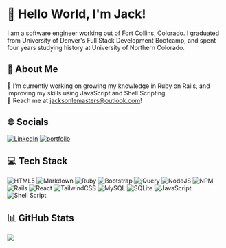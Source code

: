 # 👋 Hello World, I'm Jack!
I am a software engineer working out of Fort Collins, Colorado. I graduated from University of Denver's Full Stack Development Bootcamp, and spent four years studying history at University of Northern Colorado.

## 🚀 About Me
🔭 I’m currently working on growing my knowledge in Ruby on Rails, and improving my skills using JavaScript and Shell Scripting.<br>💬 Reach me at jacksonlemasters@outlook.com!<br>


## 🌐 Socials
[![LinkedIn](https://img.shields.io/badge/linkedin-0A66C2?style=for-the-badge&logo=linkedin&logoColor=white)](https://www.linkedin.com/in/jacksonlemasters) 
[![portfolio](https://img.shields.io/badge/my_portfolio-0A0A0A?style=for-the-badge&logo=dev.to&logoColor=white)](https://jacklemasters.com/)

## 💻 Tech Stack
![HTML5](https://img.shields.io/badge/html5-%23E34F26.svg?style=for-the-badge&logo=html5&logoColor=white) ![Markdown](https://img.shields.io/badge/markdown-%23000000.svg?style=for-the-badge&logo=markdown&logoColor=white) ![Ruby](https://img.shields.io/badge/ruby-%23CC342D.svg?style=for-the-badge&logo=ruby&logoColor=white)  ![Bootstrap](https://img.shields.io/badge/bootstrap-%23563D7C.svg?style=for-the-badge&logo=bootstrap&logoColor=white) ![jQuery](https://img.shields.io/badge/jquery-%230769AD.svg?style=for-the-badge&logo=jquery&logoColor=white) ![NodeJS](https://img.shields.io/badge/node.js-6DA55F?style=for-the-badge&logo=node.js&logoColor=white) ![NPM](https://img.shields.io/badge/NPM-%23000000.svg?style=for-the-badge&logo=npm&logoColor=white) ![Rails](https://img.shields.io/badge/rails-%23CC0000.svg?style=for-the-badge&logo=ruby-on-rails&logoColor=white) ![React](https://img.shields.io/badge/react-%2320232a.svg?style=for-the-badge&logo=react&logoColor=%2361DAFB) ![TailwindCSS](https://img.shields.io/badge/tailwindcss-%2338B2AC.svg?style=for-the-badge&logo=tailwind-css&logoColor=white) ![MySQL](https://img.shields.io/badge/mysql-%2300f.svg?style=for-the-badge&logo=mysql&logoColor=white) ![SQLite](https://img.shields.io/badge/sqlite-%2307405e.svg?style=for-the-badge&logo=sqlite&logoColor=white) ![JavaScript](https://img.shields.io/badge/javascript-%23323330.svg?style=for-the-badge&logo=javascript&logoColor=%23F7DF1E) ![Shell Script](https://img.shields.io/badge/shell_script-%23121011.svg?style=for-the-badge&logo=gnu-bash&logoColor=white)
## 📊 GitHub Stats
![](https://github-readme-stats.vercel.app/api/top-langs/?username=tf-jlemasters&theme=tokyonight&hide_border=false&include_all_commits=true&count_private=true&layout=compact)




